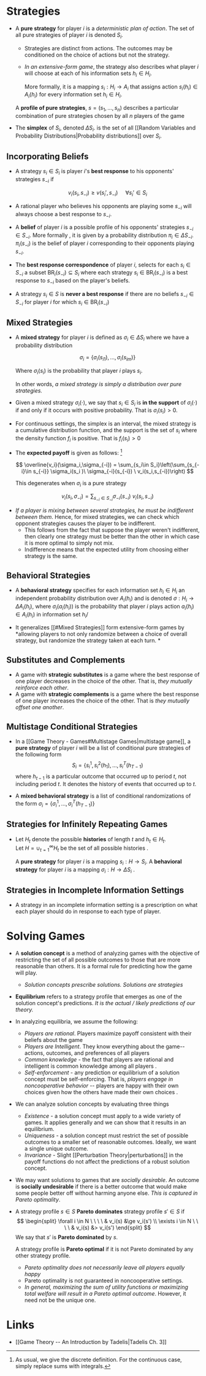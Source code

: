 # Strategies 
* A **pure strategy** for player $i$ is a *deterministic plan of action*. The set of all pure strategies of player $i$ is denoted $S_i$.
	* Strategies are distinct from actions. The outcomes may be conditioned on the choice of actions but not the strategy. 
	* *In an extensive-form game*, the strategy also describes what player $i$ will choose at each of his information sets $h_i \in H_i$. 
	  
	  More formally, it is a mapping $s_i : H_i \to A_i$ that assigns action $s_i(h_i)\in A_i(h_i)$ for every information set $h_i \in H_i$. 
  
  A **profile of pure strategies**, $s=(s_1,\dots, s_n)$ describes a particular combination of pure strategies chosen by all $n$ players of the game 

* The **simplex** of $S_i$, denoted $\Delta S_i$. is the set of all  [[Random Variables and Probability Distributions|Probability distributions]] over $S_i$. 

## Incorporating Beliefs 
* A strategy $s_i\in S_i$ is player $i$'s **best response** to his opponents' strategies $s_{-i}$ if 
  
  $$
  v_i(s_i,s_{-i}) \ge v(s_i', s_{-i}) \ \ \ \ \ \forall s_i'\in S_i
  $$
* A rational player who believes his opponents are playing some $s_{-i}$ will always choose a best response to $s_{-i}$. 

* A **belief** of player $i$ is a possible profile of his opponents' strategies $s_{-i}\in S_{-i}$. More formally , it is given by a probability distribution $\pi_i\in \Delta S_{-i}$.  $\pi_i(s_{-i})$ is the belief of player $i$ corresponding to their opponents playing $s_{-i}$.
* The **best response correspondence** of player $i$, selects for each $s_i\in S_{-i}$ a subset $\text{BR}_i (s_{-i})\subseteq S_i$ where each strategy $s_i\in \text{BR}_i(s_{-i})$ is a best response to $s_{-i}$ based on the player's beliefs.
* A strategy $s_i\in S$ is **never a best response** if there are no beliefs $s_{-i}\in S_{-i}$ for player $i$ for which $s_i\in \text{BR}_i(s_{-i})$

## Mixed Strategies 
* A **mixed strategy** for player $i$ is defined as $\sigma_i \in \Delta S_i$ where we have a probability distribution 
  
  $$
  \sigma_i = \{\sigma_i(s_{i1}),\dots, \sigma_i(s_{im})\}
  $$
  
  Where $\sigma_i(s_i)$ is the probability that player $i$ plays $s_i$.
  
  In other words, *a mixed strategy is simply a distribution over pure strategies.*

* Given a mixed strategy $\sigma_i(\cdot)$, we say that $s_i\in S_i$ is **in the support** of $\sigma_i(\cdot)$ if and only if it occurs with positive probability. That is $\sigma_i(s_i)>0$.

* For continuous settings, the simplex is an interval, the mixed strategy is a cumulative distribution function, and the support is the set of $s_i$ where the density function $f_i$ is positive. That is $f_i(s_i)>0$

* The **expected payoff** is given as follows: [^EP]
  
  $$
  \overline{v_i}(\sigma_i,\sigma_{-i}) = \sum_{s_i\in S_i}\left(\sum_{s_{-i}\in s_{-i}} \sigma_i(s_i )\ \sigma_{-i}(s_{-i}) \ v_i(s_i,s_{-i})\right)
  $$
  
  This degenerates when $\sigma_i$ is a pure strategy 
  
  $$
  v_i(s_i,\sigma_{-i}) = \sum_{s_{-i}\in S_{-i}} \sigma_{-i}(s_{-i}) \ v_i(s_i, s_{-i})
  $$

[^EP]: As usual, we give the discrete definition. For the continuous case, simply replace sums with integrals. 


* *If a player is mixing between several strategies, he must be indifferent between them*.  Hence, for mixed strategies, we can check which opponent strategies causes the player to be indifferent.
	* This follows from the fact that suppose the player weren't indifferent, then clearly one strategy must be better than the other in which case it is more optimal to simply not mix.
	* Indifference means that the expected utility from choosing either strategy is the same. 

## Behavioral Strategies 
* A **behavioral strategy** specifies for each information set $h_i \in H_i$ an independent probability distribution over $A_i(h_i)$ and is denoted $\sigma: H_i\to \Delta A_i(h_i)$, where $\sigma_i(a_i(h_i))$ is the probability that player $i$ plays action $a_i(h_i)\in A_i(h_i)$ in information set $h_i$/

* It generalizes [[#Mixed Strategies]] form extensive-form games by *allowing players to not only randomize between a choice of overall strategy, but randomize the strategy taken at each turn. *

## Substitutes and Complements 
* A game with **strategic substitutes** is a game where the best response of one player decreases in the choice of the other.  That is, *they mutually reinforce each other*. 
* A game with **strategic complements** is a game where the best response of one player increases the choice of the other. That is *they mutually offset one another*. 

## Multistage Conditional Strategies 
* In a [[Game Theory - Games#Multistage Games|multistage game]], a **pure strategy** of player $i$ will be a list of conditional pure strategies of the following form 
  $$
  S_i = \{s_i^1, s_i^2 (h_1), \dots, s_i^T(h_{T-1})
  $$
  where $h_{t-1}$ is a particular outcome that occurred up to period $t$, not including period $t$. It denotes the history of events that occurred up to $t$. 

* A **mixed behavioral strategy** is a list of conditional randomizations of the form $\sigma_i = \{\sigma_i^1,\dots, \sigma_i^T(h_{T-1})\}$ 

## Strategies for Infinitely Repeating Games
* Let $H_t$ denote the possible **histories** of length $t$ and $h_t\in H_t$.  
  Let $H=\cup_{t=1}^\infty H_t$ be the set of all possible histories .
  
  A **pure strategy** for player $i$ is a mapping $s_i : H\to S_i$. 
  A **behavioral strategy** for player $i$ is a mapping $\sigma_i: H\to \Delta S_i$ .

## Strategies in Incomplete Information Settings 
* A strategy in an incomplete information setting is a prescription on what each player should do in response to each type of player. 
# Solving Games 
* A **solution concept** is a method of analyzing games with the objective of restricting the set of all possible outcomes to those that are more reasonable than others. It is a formal rule for predicting how the game will play. 
	* *Solution concepts prescribe solutions. Solutions are strategies* 

* **Equilibrium** refers to a strategy profile that emerges as one of the solution concept's predictions. *It is the actual / likely predictions of our theory.*

* In analyzing equilibria, we assume the following: 
	* *Players are rational*. Players maximize payoff consistent with their beliefs about the game 
	* *Players are Intelligent*. They know everything about the game--actions, outcomes, and preferences of all players 
	* *Common knowledge* - the fact that players are rational and intelligent is common knowledge among all players .
	* *Self-enforcement* - any prediction or equilibrium of a solution concept must be self-enforcing. That is, *players engage in noncooperative behavior* -- players are happy with their own choices given how the others have made their own choices .

* We can analyze solution concepts by evaluating three things 
	* *Existence* - a solution concept must apply to a wide variety of games. It applies generally and we can show that it results in an equilibrium. 
	* *Uniqueness* - a solution concept must restrict the set of possible outcomes to a smaller set of reasonable outcomes. Ideally, we want a single unique outcome. 
	* *Invariance* - Slight [[Perturbation Theory|perturbations]] in the payoff functions do not affect the predictions of a robust solution concept. 

* We may want solutions to games that are *socially desirable*. An outcome is **socially undesirable** if there is a better outcome that would make some people better off without harming anyone else.  *This is captured in Pareto optimality*. 

* A strategy profile $s\in S$ **Pareto dominates** strategy profile $s'\in S$ if
  $$
  \begin{split}
  \forall i \in N  \ \ \ \ & v_i(s) &\ge v_i(s')  \\ 
  \exists i \in N \ \ \ \ & v_i(s) &>  v_i(s') 
  \end{split}
  $$
  We say that $s'$ is **Pareto dominated** by $s$.
  
  A strategy profile is **Pareto optimal** if it is not Pareto dominated by any other strategy profile. 
	* *Pareto optimality does not necessarily leave all players equally happy*
	* Pareto optimality is not guaranteed in noncooperative settings. 
	* *In general, maximizing the sum of utility functions or maximizing total welfare will result in a Pareto optimal outcome*. However, it need not be the unique one. 


# Links 
* [[Game Theory -- An Introduction by Tadelis|Tadelis Ch. 3]]